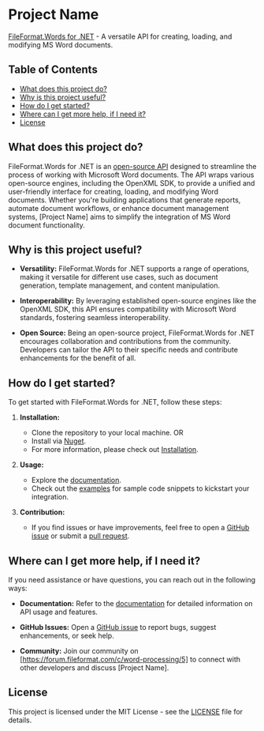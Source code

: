# Project Name

[FileFormat.Words for .NET](https://github.com/fileformat-words/FileFormat.Words-for-.NET) - A versatile API for creating, loading, and modifying MS Word documents.

## Table of Contents

- [What does this project do?](#what-does-this-project-do)
- [Why is this project useful?](#why-is-this-project-useful)
- [How do I get started?](#how-do-i-get-started)
- [Where can I get more help, if I need it?](#where-can-i-get-more-help-if-i-need-it)
- [License](#license)

## What does this project do?

FileFormat.Words for .NET is an [open-source API](https://github.com/fileformat-words/FileFormat.Words-for-.NET) designed to streamline the process of working with Microsoft Word documents. The API wraps various open-source engines, including the OpenXML SDK, to provide a unified and user-friendly interface for creating, loading, and modifying Word documents. Whether you're building applications that generate reports, automate document workflows, or enhance document management systems, [Project Name] aims to simplify the integration of MS Word document functionality.

## Why is this project useful?

- **Versatility:** FileFormat.Words for .NET supports a range of operations, making it versatile for different use cases, such as document generation, template management, and content manipulation.

- **Interoperability:** By leveraging established open-source engines like the OpenXML SDK, this API ensures compatibility with Microsoft Word standards, fostering seamless interoperability.

- **Open Source:** Being an open-source project, FileFormat.Words for .NET encourages collaboration and contributions from the community. Developers can tailor the API to their specific needs and contribute enhancements for the benefit of all.

## How do I get started?

To get started with FileFormat.Words for .NET, follow these steps:

1. **Installation:**
   - Clone the repository to your local machine. OR
   - Install via [Nuget](https://www.nuget.org/packages/FileFormat.Words).
   - For more information, please check out [Installation](https://fileformat-words.github.io/FileFormat.Words-for-.NET/articles/index.html#installation).

2. **Usage:**
   - Explore the [documentation](https://fileformat-words.github.io/FileFormat.Words-for-.NET/).
   - Check out the [examples](https://github.com/fileformat-words-gists/FileFormat.Words-for-.NET/) for sample code snippets to kickstart your integration.

3. **Contribution:**
   - If you find issues or have improvements, feel free to open a [GitHub issue](https://github.com/fileformat-words/FileFormat.Words-for-.NET/issues) or submit a [pull request](https://github.com/fileformat-words/FileFormat.Words-for-.NET/pulls).

## Where can I get more help, if I need it?

If you need assistance or have questions, you can reach out in the following ways:

- **Documentation:** Refer to the [documentation](https://fileformat-words.github.io/FileFormat.Words-for-.NET) for detailed information on API usage and features.

- **GitHub Issues:** Open a [GitHub issue](https://github.com/fileformat-words/FileFormat.Words-for-.NET/issues) to report bugs, suggest enhancements, or seek help.

- **Community:** Join our community on [https://forum.fileformat.com/c/word-processing/5] to connect with other developers and discuss [Project Name].

## License

This project is licensed under the MIT License - see the [LICENSE](https://github.com/fileformat-words/FileFormat.Words-for-.NET/blob/main/LICENSE) file for details.
